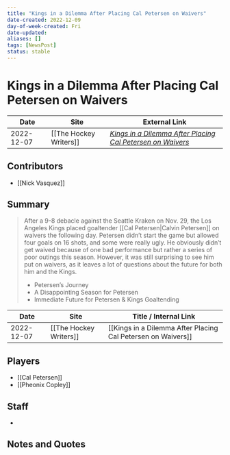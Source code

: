 ```yaml
---
title: "Kings in a Dilemma After Placing Cal Petersen on Waivers"
date-created: 2022-12-09
day-of-week-created: Fri
date-updated: 
aliases: []
tags: [NewsPost]
status: stable
---
```


# Kings in a Dilemma After Placing Cal Petersen on Waivers

| Date       | Site                   | External Link                                                                                                                                 |
| ---------- | ---------------------- | --------------------------------------------------------------------------------------------------------------------------------------------- |
| 2022-12-07 | [[The Hockey Writers]] | [*Kings in a Dilemma After Placing Cal Petersen on Waivers*](https://thehockeywriters.com/los-angeles-kings-dilemma-cal-petersen-on-waivers/) |

## Contributors
- [[Nick Vasquez]]

## Summary
> After a 9-8 debacle against the Seattle Kraken on Nov. 29, the Los Angeles Kings placed goaltender [[Cal Petersen|Calvin Petersen]] on waivers the following day. Petersen didn’t start the game but allowed four goals on 16 shots, and some were really ugly. He obviously didn’t get waived because of one bad performance but rather a series of poor outings this season. However, it was still surprising to see him put on waivers, as it leaves a lot of questions about the future for both him and the Kings.
> - Petersen’s Journey
> - A Disappointing Season for Petersen
> - Immediate Future for Petersen & Kings Goaltending

| Date       | Site                   | Title / Internal Link                                        |
| ---------- | ---------------------- | ------------------------------------------------------------ |
| 2022-12-07 | [[The Hockey Writers]] | [[Kings in a Dilemma After Placing Cal Petersen on Waivers]] |

## Players
- [[Cal Petersen]]
- [[Pheonix Copley]]

## Staff
- 

## Notes and Quotes
> 

